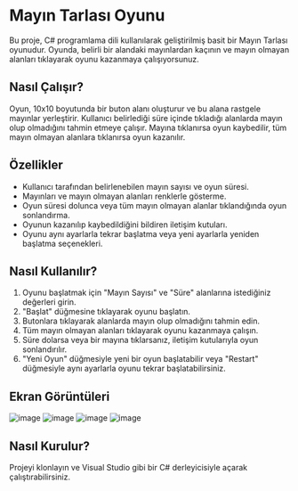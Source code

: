 # Mayın Tarlası Oyunu

Bu proje, C# programlama dili kullanılarak geliştirilmiş basit bir Mayın Tarlası oyunudur. Oyunda, belirli bir alandaki mayınlardan kaçının ve mayın olmayan alanları tıklayarak oyunu kazanmaya çalışıyorsunuz.

## Nasıl Çalışır?

Oyun, 10x10 boyutunda bir buton alanı oluşturur ve bu alana rastgele mayınlar yerleştirir. Kullanıcı belirlediği süre içinde tıkladığı alanlarda mayın olup olmadığını tahmin etmeye çalışır. Mayına tıklanırsa oyun kaybedilir, tüm mayın olmayan alanlara tıklanırsa oyun kazanılır.

## Özellikler

- Kullanıcı tarafından belirlenebilen mayın sayısı ve oyun süresi.
- Mayınları ve mayın olmayan alanları renklerle gösterme.
- Oyun süresi dolunca veya tüm mayın olmayan alanlar tıklandığında oyun sonlandırma.
- Oyunun kazanılıp kaybedildiğini bildiren iletişim kutuları.
- Oyunu aynı ayarlarla tekrar başlatma veya yeni ayarlarla yeniden başlatma seçenekleri.

## Nasıl Kullanılır?

1. Oyunu başlatmak için "Mayın Sayısı" ve "Süre" alanlarına istediğiniz değerleri girin.
2. "Başlat" düğmesine tıklayarak oyunu başlatın.
3. Butonlara tıklayarak alanlarda mayın olup olmadığını tahmin edin.
4. Tüm mayın olmayan alanları tıklayarak oyunu kazanmaya çalışın.
5. Süre dolarsa veya bir mayına tıklarsanız, iletişim kutularıyla oyun sonlandırılır.
6. "Yeni Oyun" düğmesiyle yeni bir oyun başlatabilir veya "Restart" düğmesiyle aynı ayarlarla oyunu tekrar başlatabilirsiniz.

## Ekran Görüntüleri
![image](https://github.com/burakozkaya/MayinTarlasi/assets/90522490/88e4fe57-41a6-43ae-b008-4d173039e122)
![image](https://github.com/burakozkaya/MayinTarlasi/assets/90522490/8f04e262-e9f0-4ca4-9509-1b40d5cbfcef)
![image](https://github.com/burakozkaya/MayinTarlasi/assets/90522490/28391ed1-8810-4d9c-85e4-b711e8c3d383)
![image](https://github.com/burakozkaya/MayinTarlasi/assets/90522490/51404863-dc4f-4e32-8d1e-c0edfd10762a)




## Nasıl Kurulur?

Projeyi klonlayın ve Visual Studio gibi bir C# derleyicisiyle açarak çalıştırabilirsiniz.
